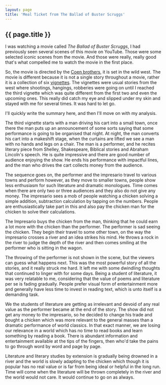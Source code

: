 ```yaml
---
layout: page
title: 'Meal Ticket from The Ballad of Buster Scruggs'
---
```

<h2 class="center">{{ page.title }}</h2>

I was watching a movie called _The Ballad of Buster Scruggs_, I had previously seen several scenes of this movie on YouTube. Those were some selected iconic scenes from the movie. And those were really, really good that's what compelled me to watch the movie in the first place.
  
So, the movie is directed by the [Coen brothers](https://en.wikipedia.org/wiki/Coen_brothers), it is set in the wild west. The movie is different because it is not a single story throughout a movie, rather it is a collection of six [vignettes](https://literarydevices.net/vignette/). The vignettes were usual stories from the west where shootings, hangings, robberies were going on until I reached the third vignette which was quite different from the first two and even the upcoming ones. This really did catch my eye and slipped under my skin and stayed with me for several times. It was hard to let go. 

I'll quickly write the summary here, and then I'll move on with my analysis. 

The third vignette starts with a man driving his cart into a small town, once there the man puts up an announcement of some sorts saying that some performance is going to be organised that night. At night, the man converts his cart into a makeshift stage, when the curtains are lifted we see a man with no hands and legs on a chair. The man is a performer, and he recites literary piece from Shelley, Shakespeare, Biblical stories and Abraham Lincoln's speech. He is quite impressive and there are good number of audience enjoying the show. He ends his performance with impactful lines, and the man who drives the cart collects money from the audience. 

The sequence goes on, the performer and the impresario travel to various towns and perform however, as they move to smaller towns, people show less enthusiasm for such literature and dramatic monologues. Time comes when there are only two or three audiences and they also do not give any money. The impresario sees a mob of people watching a chicken solving a simple addition, subtraction calculation by tapping on the numbers. People are enthusiastically take part in this and also pay the chicken man for the chicken to solve their calculations. 

The Impresario buys the chicken from the man, thinking that he could earn a lot more with the chicken than the performer. The performer is sad seeing the chicken. They begin their travel to some other town, on the way the impresario crosses a river and an idea strikes his mind. He throws a rock in the river to judge the depth of the river and then comes smiling at the performer who is sitting in the wagon.

The throwing of the performer is not shown in the scene, but the viewers can guess what happens next. This was the most powerful story of all the stories, and it really struck me hard. It left me with some dwindling thoughts that continued to linger with for some days. Being a student of literature, it was very relatable to me, considering that the value of poems and literature per se is fading gradually. People prefer visual form of entertainment more and generally have less time to invest in reading text, which is unto itself is a demanding task. 

We the students of literature are getting as irrelevant and devoid of any real value as the performer became at the end of the story. The show did not get any money to the impresario, so he decided to change his trade and bought a chicken which was more relevant to the general masses than a dramatic performance of world classics. In that exact manner, we are losing our relevance in a world which has no time to read books and learn something by reading a book. There is abundant information and entertainment available at the tips of the fingers, then who'd take the pains to go through word by word and page by page. 

Literature and literary studies by extension is gradually being drowned in a river and the world is slowly adapting to the chicken which though it is popular has no real value or is far from being ideal or helpful in the long run. Time will come when the literature will be thrown completely in the river and the world would not care. It would continue to go on as always. 